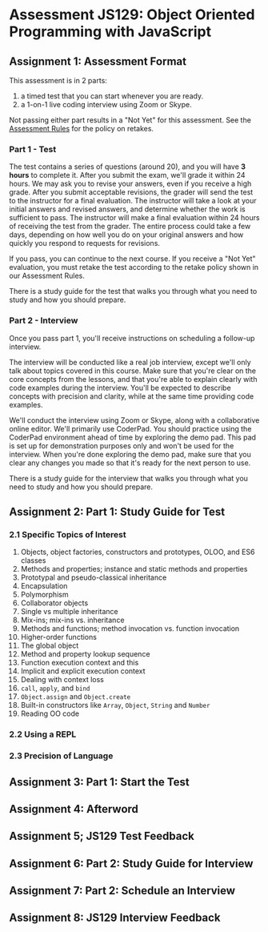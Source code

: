 # Assessment JS129: Object Oriented Programming with JavaScript

## Assignment 1: Assessment Format

This assessment is in 2 parts:

1. a timed test that you can start whenever you are ready.
2. a 1-on-1 live coding interview using Zoom or Skype.

Not passing either part results in a "Not Yet" for this assessment. See the [Assessment Rules](https://launchschool.com/gists/99b650e4) for the policy on retakes.

### Part 1 - Test

The test contains a series of questions (around 20), and you will have **3 hours** to complete it. After you submit the exam, we'll grade it within 24 hours. We may ask you to revise your answers, even if you receive a high grade. After you submit acceptable revisions, the grader will send the test to the instructor for a final evaluation. The instructor will take a look at your initial answers and revised answers, and determine whether the work is sufficient to pass. The instructor will make a final evaluation within 24 hours of receiving the test from the grader. The entire process could take a few days, depending on how well you do on your original answers and how quickly you respond to requests for revisions.

If you pass, you can continue to the next course. If you receive a "Not Yet" evaluation, you must retake the test according to the retake policy shown in our Assessment Rules.

There is a study guide for the test that walks you through what you need to study and how you should prepare.

### Part 2 - Interview

Once you pass part 1, you'll receive instructions on scheduling a follow-up interview.

The interview will be conducted like a real job interview, except we'll only talk about topics covered in this course. Make sure that you're clear on the core concepts from the lessons, and that you're able to explain clearly with code examples during the interview. You'll be expected to describe concepts with precision and clarity, while at the same time providing code examples.

We'll conduct the interview using Zoom or Skype, along with a collaborative online editor. We'll primarily use CoderPad. You should practice using the CoderPad environment ahead of time by exploring the demo pad. This pad is set up for demonstration purposes only and won't be used for the interview. When you're done exploring the demo pad, make sure that you clear any changes you made so that it's ready for the next person to use.

There is a study guide for the interview that walks you through what you need to study and how you should prepare.

## Assignment 2: Part 1: Study Guide for Test

### 2.1 Specific Topics of Interest

1. Objects, object factories, constructors and prototypes, OLOO, and ES6 classes
2. Methods and properties; instance and static methods and properties
3. Prototypal and pseudo-classical inheritance
4. Encapsulation
5. Polymorphism
6. Collaborator objects
7. Single vs multiple inheritance
8. Mix-ins; mix-ins vs. inheritance
9. Methods and functions; method invocation vs. function invocation
10. Higher-order functions
11. The global object
12. Method and property lookup sequence
13. Function execution context and this
14. Implicit and explicit execution context
15. Dealing with context loss
16. `call`, `apply`, and `bind`
17. `Object.assign` and `Object.create`
18. Built-in constructors like `Array`, `Object`, `String` and `Number`
19. Reading OO code

### 2.2 Using a REPL

### 2.3 Precision of Language


## Assignment 3: Part 1: Start the Test

## Assignment 4: Afterword

## Assignment 5; JS129 Test Feedback

## Assignment 6: Part 2: Study Guide for Interview

## Assignment 7: Part 2: Schedule an Interview

## Assignment 8: JS129 Interview Feedback
